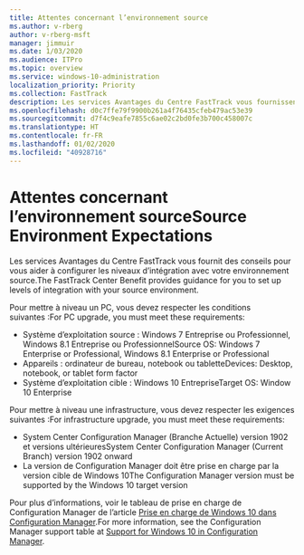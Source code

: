 ```yaml
---
title: Attentes concernant l’environnement source
ms.author: v-rberg
author: v-rberg-msft
manager: jimmuir
ms.date: 1/03/2020
ms.audience: ITPro
ms.topic: overview
ms.service: windows-10-administration
localization_priority: Priority
ms.collection: FastTrack
description: Les services Avantages du Centre FastTrack vous fournissent des conseils pour vous aider à configurer les niveaux d’intégration avec votre environnement source pour le déploiement de Windows 10.
ms.openlocfilehash: d0c7ffe79f9900b261a4f76435cfeb479ac53e39
ms.sourcegitcommit: d7f4c9eafe7855c6ae02c2bd0fe3b700c458007c
ms.translationtype: HT
ms.contentlocale: fr-FR
ms.lasthandoff: 01/02/2020
ms.locfileid: "40928716"
---
```

# <a name="source-environment-expectations"></a><span data-ttu-id="8dab9-103">Attentes concernant l’environnement source</span><span class="sxs-lookup"><span data-stu-id="8dab9-103">Source Environment Expectations</span></span>

<span data-ttu-id="8dab9-104">Les services Avantages du Centre FastTrack vous fournit des conseils pour vous aider à configurer les niveaux d’intégration avec votre environnement source.</span><span class="sxs-lookup"><span data-stu-id="8dab9-104">The FastTrack Center Benefit provides guidance for you to set up levels of integration with your source environment.</span></span>
  
<span data-ttu-id="8dab9-105">Pour mettre à niveau un PC, vous devez respecter les conditions suivantes :</span><span class="sxs-lookup"><span data-stu-id="8dab9-105">For PC upgrade, you must meet these requirements:</span></span>

- <span data-ttu-id="8dab9-106">Système d’exploitation source : Windows 7 Entreprise ou Professionnel, Windows 8.1 Entreprise ou Professionnel</span><span class="sxs-lookup"><span data-stu-id="8dab9-106">Source OS: Windows 7 Enterprise or Professional, Windows 8.1 Enterprise or Professional</span></span>
- <span data-ttu-id="8dab9-107">Appareils : ordinateur de bureau, notebook ou tablette</span><span class="sxs-lookup"><span data-stu-id="8dab9-107">Devices: Desktop, notebook, or tablet form factor</span></span>
- <span data-ttu-id="8dab9-108">Système d’exploitation cible : Windows 10 Entreprise</span><span class="sxs-lookup"><span data-stu-id="8dab9-108">Target OS: Window 10 Enterprise</span></span>

<span data-ttu-id="8dab9-109">Pour mettre à niveau une infrastructure, vous devez respecter les exigences suivantes :</span><span class="sxs-lookup"><span data-stu-id="8dab9-109">For infrastructure upgrade, you must meet these requirements:</span></span>   

- <span data-ttu-id="8dab9-110">System Center Configuration Manager (Branche Actuelle) version 1902 et versions ultérieures</span><span class="sxs-lookup"><span data-stu-id="8dab9-110">System Center Configuration Manager (Current Branch) version 1902 onward</span></span> 
- <span data-ttu-id="8dab9-111">La version de Configuration Manager doit être prise en charge par la version cible de Windows 10</span><span class="sxs-lookup"><span data-stu-id="8dab9-111">The Configuration Manager version must be supported by the Windows 10 target version</span></span>

<span data-ttu-id="8dab9-112">Pour plus d’informations, voir le tableau de prise en charge de Configuration Manager de l’article [Prise en charge de Windows 10 dans Configuration Manager](https://docs.microsoft.com/sccm/core/plan-design/configs/support-for-windows-10).</span><span class="sxs-lookup"><span data-stu-id="8dab9-112">For more information, see the Configuration Manager support table at [Support for Windows 10 in Configuration Manager](https://docs.microsoft.com/sccm/core/plan-design/configs/support-for-windows-10).</span></span>
  

 